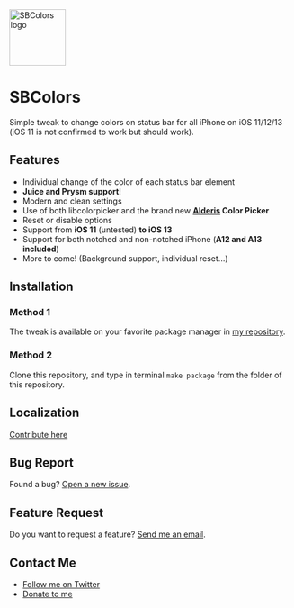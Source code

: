 <img width=100 src="https://redentic.dev/depictions/com.redenticdev.sbcolors/icon.png" alt="SBColors logo">

# SBColors
Simple tweak to change colors on status bar for all iPhone on iOS 11/12/13 (iOS 11 is not confirmed to work but should work).

## Features
- Individual change of the color of each status bar element
- **Juice and Prysm support**!
- Modern and clean settings
- Use of both libcolorpicker and the brand new **[Alderis](https://github.com/hbang/Alderis) Color Picker**
- Reset or disable options
- Support from **iOS 11** (untested) **to iOS 13**
- Support for both notched and non-notched iPhone (**A12 and A13 included**)
- More to come! (Background support, individual reset...)

## Installation
### Method 1
The tweak is available on your favorite package manager in [my repository](https://redentic.dev).

### Method 2
Clone this repository, and type in terminal `make package` from the folder of this repository.

## Localization
[Contribute here](https://github.com/RedenticDev/TweaksLocalizations)

## Bug Report
Found a bug? [Open a new issue](https://github.com/RedenticDev/SBColors/issues/new).

## Feature Request
Do you want to request a feature? [Send me an email](mailto:redenticdev@gmail.com?subject=SBColors%20Feature%20Request).

## Contact Me
- [Follow me on Twitter](https://twitter.com/RedenticDev)
- [Donate to me](https://paypal.me/redenticdev)
